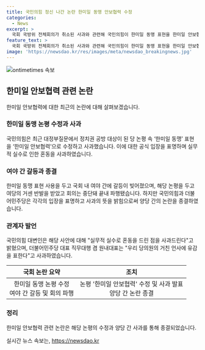 ```yaml
---
title: 국민의힘 정신 나간 논란 한미일 동맹 안보협력 수정
categories:
  - News
excerpt: >
  국회 국방위 전체회의가 취소된 사과와 관련해 국민의힘이 한미일 동맹 표현을 한미일 안보협력으로 수정하고 사과했다. 이에 대해 국민의힘 대변인은 실무적 실수로 혼동을 드린 점을 사과한다고 밝혔으며, 여야 간 갈등을 종결시키기 위해 노력하고 있다. 최근의 논란과 비판에 대한 사과와 수정은 양당 간의 긴장을 완화시키고자 하는 의지를 보여준다.
feature_text: >
  국회 국방위 전체회의가 취소된 사과와 관련해 국민의힘이 한미일 동맹 표현을 한미일 안보협력으로 수정하고 사과했다. 이에 대해 국민의힘 대변인은 실무적 실수로 혼동을 드린 점을 사과한다고 밝혔으며, 여야 간 갈등을 종결시키기 위해 노력하고 있다. 최근의 논란과 비판에 대한 사과와 수정은 양당 간의 긴장을 완화시키고자 하는 의지를 보여준다.
image: 'https://newsdao.kr/res/images/meta/newsdao_breakingnews.jpg'
---
```


<p><img src="https://newsdao.kr/res/images/meta/newsdao_breakingnews.jpg" alt="ontimetimes 속보" /></p>

<h2 data-ke-size="size26">한미일 안보협력 관련 논란</h2>

<p data-ke-size="size16">한미일 안보협력에 대한 최근의 논란에 대해 살펴보겠습니다.</p>

<h3>한미일 동맹 논평 수정과 사과</h3>

<p data-ke-size="size16">국민의힘은 최근 대정부질문에서 정치권 공방 대상이 된 당 논평 속 ‘한미일 동맹’ 표현을 ‘한미일 안보협력’으로 수정하고 사과했습니다. 이에 대한 공식 입장을 표명하며 실무적 실수로 인한 혼동을 사과하였습니다.</p>

<h3>여야 간 갈등과 종결</h3>

<p data-ke-size="size16">한미일 동맹 표현 사용을 두고 국회 내 여야 간에 갈등이 빚어졌으며, 해당 논평을 두고 여당의 거센 반발을 받았고 회의는 중단돼 끝내 파행됐습니다. 하지만 국민의힘과 더불어민주당은 각각의 입장을 표명하고 사과의 뜻을 밝힘으로써 양당 간의 논란을 종결하였습니다.</p>

<h3>관계자 발언</h3>

<p data-ke-size="size16">국민의힘 대변인은 해당 사안에 대해 "실무적 실수로 혼동을 드린 점을 사과드린다"고 밝혔으며, 더불어민주당 대표 직무대행 겸 원내대표는 "우리 당의원의 거친 언사에 유감을 표한다"고 사과하였습니다.</p>

<table>
   <thead>
      <tr>
         <th style="text-align: center;">국회 논란 요약</th>
         <th style="text-align: center;">조치</th>
      </tr>
   </thead>
   <tbody>
      <tr>
         <td style="text-align: center;">한미일 동맹 논평 수정<br>
            여야 간 갈등 및 회의 파행
         </td>
         <td style="text-align: center;">논평 '한미일 안보협력' 수정 및 사과 발표<br>
            양당 간 논란 종결
         </td>
      </tr>
   </tbody>
</table>

<h3>정리</h3>

<p data-ke-size="size16">한미일 안보협력 관련 논란은 해당 논평의 수정과 양당 간 사과를 통해 종결되었습니다.</p>
실시간 뉴스 속보는, <a href="https://newsdao.kr" rel="dofollow">https://newsdao.kr</a>


